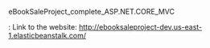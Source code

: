eBookSaleProject_complete_ASP.NET.CORE_MVC

: Link to the website: http://ebooksaleproject-dev.us-east-1.elasticbeanstalk.com/
